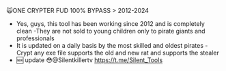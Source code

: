 🙀ONE CRYPTER FUD 100% BYPASS > 2012-2024
- Yes, guys, this tool has been working since 2012 and is completely clean
-They are not sold to young children only to pirate giants and professionals
- It is updated on a daily basis by the most skilled and oldest pirates
-Crypt any exe file supports the old and new rat and supports the stealer
- 🆕 update
😳@Silentkillertv
https://t.me/Silent_Tools
